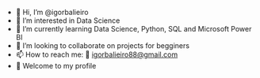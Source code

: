 - 👋 Hi, I’m @igorbalieiro
- 👀 I’m interested in Data Science
- 🌱 I’m currently learning Data Science, Python, SQL and Microsoft Power BI
- 💞️ I’m looking to collaborate on projects for begginers
- 📫 How to reach me: :e-mail: igorbalieiro88@gmail.com
- :rainbow: Welcome to my profile

<!---
igorbalieiro/igorbalieiro is a ✨ special ✨ repository because its `README.md` (this file) appears on your GitHub profile.
You can click the Preview link to take a look at your changes.
--->
